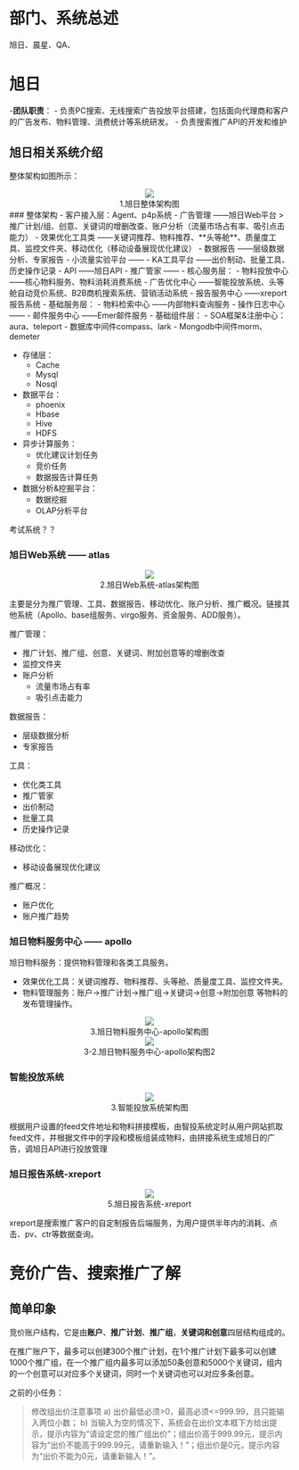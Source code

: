 # 部门、系统总述
旭日、晨星、QA、


# 旭日
-**团队职责**：
    - 负责PC搜索、无线搜索广告投放平台搭建，包括面向代理商和客户的广告发布、物料管理、消费统计等系统研发。
    - 负责搜索推广API的开发和维护

## 旭日相关系统介绍
整体架构如图所示：

<div align=center><img src="..\配图\1.旭日整体架构.png"></div>
<div align=center>1.旭日整体架构图</div>
### 整体架构
- 客户接入层：Agent、p4p系统
  - 广告管理 ——旭日Web平台
        >推广计划/组、创意、关键词的增删改查、账户分析（流量市场占有率、吸引点击能力）
  - 效果优化工具类 ——关键词推荐、物料推荐、**头等舱**、质量度工具、监控文件夹、移动优化（移动设备展现优化建议）
  - 数据报告 ——层级数据分析、专家报告
  - 小流量实验平台 ——
  - KA工具平台 ——出价制动、批量工具、历史操作记录
  - API ——旭日API
  - 推广管家 ——
- 核心服务层：
  - 物料投放中心 ——核心物料服务、物料消耗消费系统
  - 广告优化中心 ——智能投放系统、头等舱自动竞价系统、B2B商机搜索系统、营销活动系统
  - 报告服务中心 ——xreport报告系统
- 基础服务层：
  - 物料检索中心 ——内部物料查询服务
  - 操作日志中心 ——
  - 邮件服务中心 ——Emer邮件服务
- 基础组件层：
  - SOA框架&注册中心：aura、teleport
  - 数据库中间件compass、lark
  - Mongodb中间件morm、demeter

- 存储层：
  - Cache
  - Mysql
  - Nosql
- 数据平台：
  - phoenix
  - Hbase
  - Hive
  - HDFS
- 异步计算服务：
  - 优化建议计划任务
  - 竞价任务
  - 数据报告计算任务
- 数据分析&挖掘平台：
  - 数据挖掘
  - OLAP分析平台

考试系统？？

### 旭日Web系统 —— atlas
<div align=center><img src="..\配图\2.旭日Web系统-atlas.png"></div>
<div align=center>2.旭日Web系统-atlas架构图</div>

主要是分为推广管理、工具、数据报告、移动优化、账户分析、推广概况。链接其他系统（Apollo、base组服务、virgo服务、资金服务、ADD服务）。 

推广管理：
  - 推广计划、推广组、创意、关键词、附加创意等的增删改查
  - 监控文件夹
  - 账户分析
    - 流量市场占有率
    - 吸引点击能力

数据报告：
  - 层级数据分析
  - 专家报告

工具：
  - 优化类工具
  - 推广管家
  - 出价制动
  - 批量工具
  - 历史操作记录

移动优化：
  - 移动设备展现优化建议

推广概况：
  - 账户优化
  - 账户推广趋势


### 旭日物料服务中心 —— apollo
旭日物料服务：提供物料管理和各类工具服务。

- 效果优化工具：关键词推荐、物料推荐、头等舱、质量度工具、监控文件夹。
- 物料管理服务：账户->推广计划->推广组->关键词->创意->附加创意 等物料的发布管理操作。

<div align=center><img src="..\配图\3.旭日物料服务中心-apollo.png"></div>
<div align=center>3.旭日物料服务中心-apollo架构图</div>



<div align=center><img src="..\配图\3.2 旭日物料服务中心-apollo-2.png"></div>
<div align=center>3-2.旭日物料服务中心-apollo架构图2</div>

### 智能投放系统
<div align=center><img src="..\配图\4.智能投放系统.png"></div>
<div align=center>3.智能投放系统架构图</div>

根据用户设置的feed文件地址和物料拼接模板，由智投系统定时从用户网站抓取feed文件，并根据文件中的字段和模板组装成物料，由拼接系统生成旭日的广告，调旭日API进行投放管理


### 旭日报告系统-xreport
<div align=center><img src="..\配图\5.旭日报告系统-xreport.png"></div>
<div align=center>5.旭日报告系统-xreport</div>

xreport是搜索推广客户的自定制报告后端服务，为用户提供半年内的消耗、点击、pv、ctr等数据查询。



# 竞价广告、搜索推广了解

## 简单印象
竞价账户结构，它是由**账户**、**推广计划**、**推广组**，**关键词和创意**四层结构组成的。

在推广账户下，最多可以创建300个推广计划，在1个推广计划下最多可以创建1000个推广组，在一个推广组内最多可以添加50条创意和5000个关键词，组内的一个创意可以对应多个关键词，同时一个关键词也可以对应多条创意。

之前的小任务：
>修改组出价注意事项
a) 出价最低必须>0，最高必须<=999.99，且只能输入两位小数；
b) 当输入为空的情况下，系统会在出价文本框下方给出提示，提示内容为“请设定您的推广组出价”；组出价高于999.99元，提示内容为“出价不能高于999.99元，请重新输入！”；组出价是0元，提示内容为“出价不能为0元，请重新输入！”。
